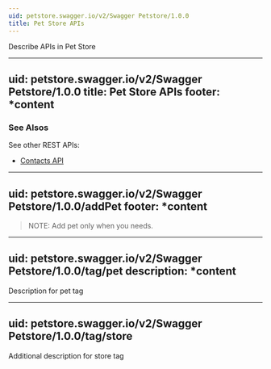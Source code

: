 ```yaml
---
uid: petstore.swagger.io/v2/Swagger Petstore/1.0.0
title: Pet Store APIs
---
```


Describe APIs in Pet Store

---
uid: petstore.swagger.io/v2/Swagger Petstore/1.0.0
title: Pet Store APIs
footer: *content
---

### See Alsos

See other REST APIs:
* [Contacts API](../restapi/contacts_swagger2.json)

---
uid: petstore.swagger.io/v2/Swagger Petstore/1.0.0/addPet
footer: *content
---
> NOTE: Add pet only when you needs.

---
uid: petstore.swagger.io/v2/Swagger Petstore/1.0.0/tag/pet
description: *content
---

Description for pet tag

---
uid: petstore.swagger.io/v2/Swagger Petstore/1.0.0/tag/store
---

Additional description for store tag
